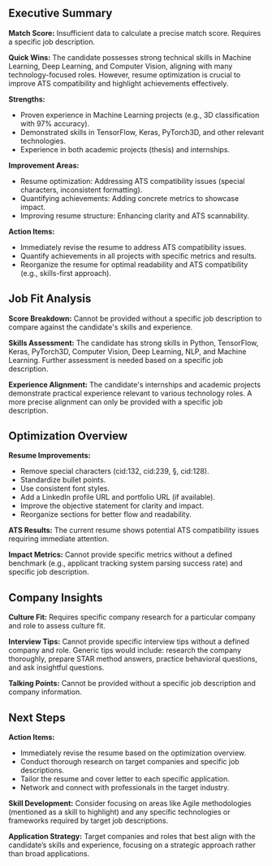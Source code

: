## Executive Summary

**Match Score:**  Insufficient data to calculate a precise match score.  Requires a specific job description.

**Quick Wins:**  The candidate possesses strong technical skills in Machine Learning, Deep Learning, and Computer Vision, aligning with many technology-focused roles.  However, resume optimization is crucial to improve ATS compatibility and highlight achievements effectively.


**Strengths:**
* Proven experience in Machine Learning projects (e.g., 3D classification with 97% accuracy).
* Demonstrated skills in TensorFlow, Keras, PyTorch3D, and other relevant technologies.
* Experience in both academic projects (thesis) and internships.


**Improvement Areas:**
* Resume optimization: Addressing ATS compatibility issues (special characters, inconsistent formatting).
* Quantifying achievements: Adding concrete metrics to showcase impact.
* Improving resume structure: Enhancing clarity and ATS scannability.


**Action Items:**
* Immediately revise the resume to address ATS compatibility issues.
* Quantify achievements in all projects with specific metrics and results.
* Reorganize the resume for optimal readability and ATS compatibility (e.g., skills-first approach).



## Job Fit Analysis

**Score Breakdown:** Cannot be provided without a specific job description to compare against the candidate's skills and experience.

**Skills Assessment:** The candidate has strong skills in Python, TensorFlow, Keras, PyTorch3D, Computer Vision, Deep Learning, NLP, and Machine Learning.  Further assessment is needed based on a specific job description.

**Experience Alignment:**  The candidate's internships and academic projects demonstrate practical experience relevant to various technology roles.  A more precise alignment can only be provided with a specific job description.


## Optimization Overview

**Resume Improvements:**
* Remove special characters (cid:132, cid:239, §, cid:128).
* Standardize bullet points.
* Use consistent font styles.
* Add a LinkedIn profile URL and portfolio URL (if available).
* Improve the objective statement for clarity and impact.
* Reorganize sections for better flow and readability.

**ATS Results:** The current resume shows potential ATS compatibility issues requiring immediate attention.

**Impact Metrics:**  Cannot provide specific metrics without a defined benchmark (e.g., applicant tracking system parsing success rate) and specific job description.


## Company Insights

**Culture Fit:**  Requires specific company research for a particular company and role to assess culture fit.

**Interview Tips:**  Cannot provide specific interview tips without a defined company and role.  Generic tips would include: research the company thoroughly, prepare STAR method answers, practice behavioral questions, and ask insightful questions.

**Talking Points:**  Cannot be provided without a specific job description and company information.


## Next Steps

**Action Items:**
* Immediately revise the resume based on the optimization overview.
* Conduct thorough research on target companies and specific job descriptions.
* Tailor the resume and cover letter to each specific application.
* Network and connect with professionals in the target industry.

**Skill Development:**  Consider focusing on areas like Agile methodologies (mentioned as a skill to highlight) and any specific technologies or frameworks required by target job descriptions.

**Application Strategy:**  Target companies and roles that best align with the candidate’s skills and experience, focusing on a strategic approach rather than broad applications.